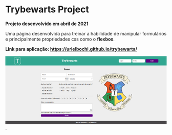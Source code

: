 # Trybewarts Project

**Projeto desenvolvido em abril de 2021**

Uma página desenvolvida para treinar a habilidade de manipular formulários e principalmente propriedades css como o **flexbox**. 

**Link para aplicação: https://urielbochi.github.io/trybewarts/**

![alt text for screen readers](./images/trybe.png) .
